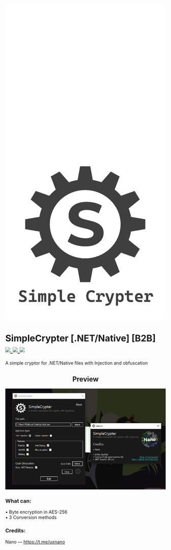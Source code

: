 <p align="center">
  <img alt="btb-logo" src="./Images/simplecriptlogo_white.png#gh-dark-mode-only" width="600" />
   <img alt="btb-logo" src="./Images/simplecriptlogo_grey.png#gh-light-mode-only" width="600" />
</p>

# SimpleCrypter [.NET/Native] [B2B] <br /> <a href="https://github.com/bytenano/SimpleCrypter/releases/latest"> <img src="https://img.shields.io/github/v/release/bytenano/SimpleCrypter"></img> </a> <a href="#"> <img src="https://img.shields.io/github/downloads/bytenano/SimpleCrypter/total"></img> </a> <a href="https://github.com/bytenano/BinaryToBytes-B2B/commits/master"> <img src="https://img.shields.io/github/last-commit/bytenano/SimpleCrypter"></img> </a>

A simple cryptor for .NET/Native files with Injection and obfuscation

<h2 align="center">Preview</h2>

<p align="center">
  <img alt="btb-console" src="./Images/simplecrypter_preview.png" width="1200" />
</p>

### What can:
• Byte encryption in AES-256 <br />
• 3 Сonversion methods

### Credits:
Nano — https://t.me/uxnano